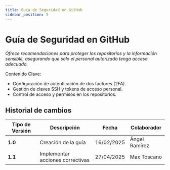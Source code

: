 ```yaml
---
title: Guía de Seguridad en GitHub
sidebar_position: 5
---
```


# Guía de Seguridad en GitHub

_Ofrece recomendaciones para proteger los repositorios y la información sensible, asegurando que solo el personal autorizado tenga acceso adecuado._

Contenido Clave:

- Configuración de autenticación de dos factores (2FA).
- Gestión de claves SSH y tokens de acceso personal.
- Control de acceso y permisos en los repositorios.


## Historial de cambios

| **Tipo de Versión** | **Descripción** | **Fecha**  | **Colaborador** |
| ------------------- | --------------- | ---------- | --------------- |
| **1.0** |  Creación de la guía        | 16/02/2025 | Ángel Ramírez   |
| **1.1** |  Implementar acciones correctivas    |    27/04/2025     |  Max Toscano  |